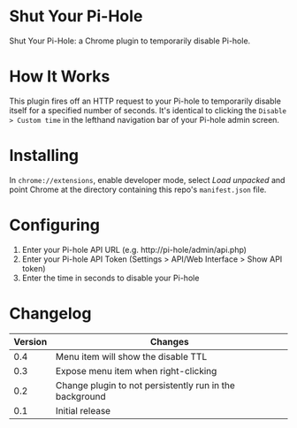 # Shut Your Pi-Hole

Shut Your Pi-Hole: a Chrome plugin to temporarily disable Pi-hole.

# How It Works

This plugin fires off an HTTP request to your Pi-hole to temporarily disable itself for a specified number of seconds. It's identical to clicking the `Disable > Custom time` in the lefthand navigation bar of your Pi-hole admin screen.

# Installing

In `chrome://extensions`, enable developer mode, select _Load unpacked_ and point Chrome at the directory
containing this repo's `manifest.json` file.

# Configuring

1. Enter your Pi-hole API URL (e.g. http://pi-hole/admin/api.php)
1. Enter your Pi-hole API Token (Settings > API/Web Interface > Show API token)
1. Enter the time in seconds to disable your Pi-hole

# Changelog

| Version | Changes |
| --      | --      |
| 0.4     | Menu item will show the disable TTL |
| 0.3     | Expose menu item when right-clicking |
| 0.2     | Change plugin to not persistently run in the background |
| 0.1     | Initial release |
